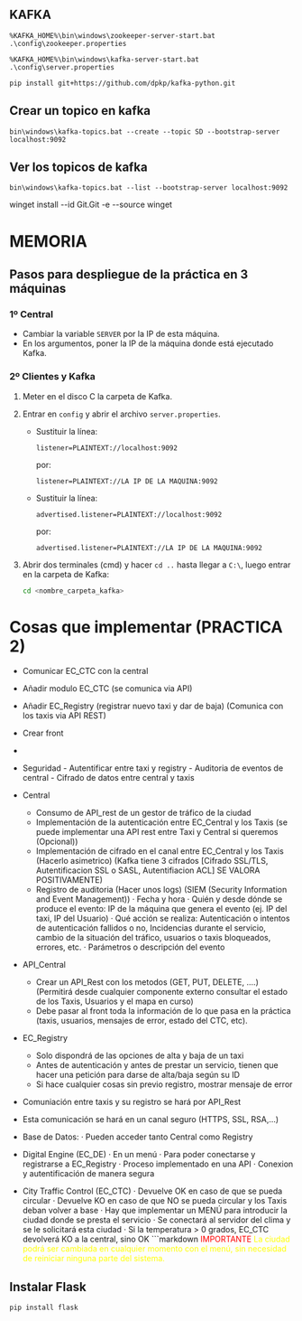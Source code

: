 
## KAFKA
```
%KAFKA_HOME%\bin\windows\zookeeper-server-start.bat .\config\zookeeper.properties
```
```
%KAFKA_HOME%\bin\windows\kafka-server-start.bat .\config\server.properties
```
```
pip install git+https://github.com/dpkp/kafka-python.git
```

## Crear un topico en kafka
```
bin\windows\kafka-topics.bat --create --topic SD --bootstrap-server localhost:9092
```
## Ver los topicos de kafka
```
bin\windows\kafka-topics.bat --list --bootstrap-server localhost:9092
```

winget install --id Git.Git -e --source winget


# MEMORIA

## Pasos para despliegue de la práctica en 3 máquinas

### 1º Central
- Cambiar la variable `SERVER` por la IP de esta máquina.
- En los argumentos, poner la IP de la máquina donde está ejecutado Kafka.

### 2º Clientes y Kafka
1. Meter en el disco C la carpeta de Kafka.
2. Entrar en `config` y abrir el archivo `server.properties`.
   - Sustituir la línea:
     ```
     listener=PLAINTEXT://localhost:9092
     ```
     por:
     ```
     listener=PLAINTEXT://LA IP DE LA MAQUINA:9092
     ```
   - Sustituir la línea:
     ```
     advertised.listener=PLAINTEXT://localhost:9092
     ```
     por:
     ```
     advertised.listener=PLAINTEXT://LA IP DE LA MAQUINA:9092
     ```

3. Abrir dos terminales (cmd) y hacer `cd ..` hasta llegar a `C:\`, luego entrar en la carpeta de Kafka:
   ```bash
   cd <nombre_carpeta_kafka>


# Cosas que implementar (PRACTICA 2)
   - Comunicar EC_CTC con la central
   - Añadir modulo EC_CTC (se comunica via API)
   - Añadir EC_Registry (registrar nuevo taxi y dar de baja) (Comunica con los taxis via API REST)
   - Crear front
   - 

   - Seguridad
           - Autentificar entre taxi y registry
           - Auditoria de eventos de central
           - Cifrado de datos entre central y taxis
   - Central
      - Consumo de API_rest de un gestor de tráfico de la ciudad
      - Implementación de la autenticación entre EC_Central y los Taxis  (se puede implementar una API rest entre Taxi y Central si queremos (Opcional))
      - Implementación de cifrado en el canal entre EC_Central y los Taxis (Hacerlo asimetrico) (Kafka tiene 3 cifrados [Cifrado SSL/TLS, Autentificacion SSL o SASL, Autentifiacion ACL] SE VALORA POSITIVAMENTE)
      - Registro de auditoria (Hacer unos logs) (SIEM (Security Information and Event Management))
         · Fecha y hora
         · Quién y desde dónde se produce el evento: IP de la máquina que genera el evento (ej. IP del taxi, IP del Usuario)
         · Qué acción se realiza: Autenticación o intentos de autenticación fallidos o no, Incidencias durante el servicio, cambio de la situación del tráfico, usuarios o taxis bloqueados, errores, etc.
         · Parámetros o descripción del evento
      
   - API_Central
      - Crear un API_Rest con los metodos (GET, PUT, DELETE, ....) (Permitirá desde cualquier componente externo consultar el estado de los Taxis, Usuarios y el mapa en curso)
      - Debe pasar al front toda la información de lo que pasa en la práctica (taxis, usuarios, mensajes de error, estado del CTC, etc).
        
   - EC_Registry
      - Solo dispondrá de las opciones de alta y baja de un taxi
      - Antes de autenticación y antes de prestar un servicio, tienen que hacer una petición para darse de alta/baja según su ID
      - Si hace cualquier cosas sin previo registro, mostrar mensaje de error

   - Comuniación entre taxis y su registro se hará por API_Rest
   - Esta comunicación se hará en un canal seguro (HTTPS, SSL, RSA,...)

   - Base de Datos:
      · Pueden acceder tanto Central como Registry

   - Digital Engine (EC_DE)
      · En un menú
           · Para poder conectarse y registrarse a EC_Registry
           · Proceso implementado en una API
           · Conexion y autentificación de manera segura

   - City Traffic Control (EC_CTC)
      · Devuelve OK en caso de que se pueda circular
      · Devuelve KO en caso de que NO se pueda circular y los Taxis deban volver a base
      · Hay que implementar un MENÚ para introducir la ciudad donde se presta el servicio
         · Se conectará al servidor del clima y se le solicitará esta ciudad
         · Si la temperatura > 0 grados, EC_CTC devolverá KO a la central, sino OK
         ```markdown
           <span style="color:red">IMPORTANTE</span>
           <span style="color:yellow"> La ciudad podrá ser cambiada en cualquier momento con el menú, sin necesidad de reiniciar ninguna parte del sistema. </span>

## Instalar Flask
```
pip install flask
```































